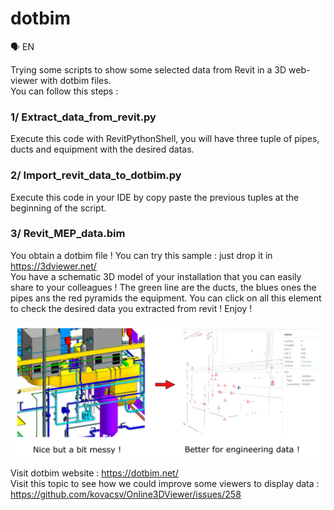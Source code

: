 # dotbim

🗣️ EN

Trying some scripts to show some selected data from Revit in a 3D web-viewer with dotbim files.<br />You can follow this steps :

### 1/ Extract_data_from_revit.py

Execute this code with RevitPythonShell, you will have three tuple of pipes, ducts and equipment with the desired datas.

### 2/ Import_revit_data_to_dotbim.py

Execute this code in your IDE by copy paste the previous tuples at the beginning of the script.

### 3/ Revit_MEP_data.bim

You obtain a dotbim file ! You can try this sample : just drop it in https://3dviewer.net/<br />
You have a schematic 3D model of your installation that you can easily share to your colleagues !
The green line are the ducts, the blues ones the pipes ans the red pyramids the equipment.
You can click on all this element to check the desired data you extracted from revit !
Enjoy !

![alt text](https://github.com/os4bim/dotbim/blob/main/revit_dotbim.png)

Visit dotbim website : https://dotbim.net/ <br /> Visit this topic to see how we could improve some viewers to display data : https://github.com/kovacsv/Online3DViewer/issues/258
